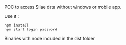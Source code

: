 POC to access Silae data without windows or mobile app.


Use it : 

```
npm install
npm start login password
```

Binaries with node included in the dist folder
